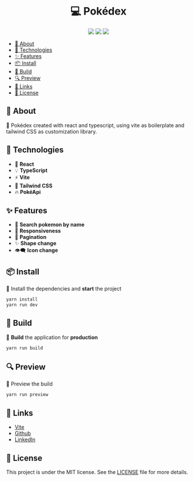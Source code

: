 <h1 align="center">
💻 Pokédex
</h1>

<div align="center">

![](https://img.shields.io/badge/release-v1.0.0-52a49a)
![](https://img.shields.io/badge/yarn-%3E%3D%201.22.19-blue)
![](https://img.shields.io/badge/node-%3E%3D%2018.9.0-green)

</div>

- [📄 About](#-about)
- [🚀 Technologies](#-technologies)
- [✨ Features](#-features)
- [📦 Install](#-install)
- [🔨 Build](#-build)
- [🔍 Preview](#-preview)
- [🔗 Links](#-links)
- [📝 License](#-license)

## 📄 About

📝 Pokédex created with react and typescript, using vite as boilerplate and tailwind CSS as customization library.

## 🚀 Technologies

- 🔩 **React**
- 💡 **TypeScript**
- ⚡ **Vite**
- 🌈 **Tailwind CSS**
- 🔥 **PokéApi**

## ✨ Features

- 🔎 **Search pokemon by name**
- 📱 **Responsiveness**
- 📄 **Pagination**
- ✨ **Shape change**
- 👁️‍🗨️ **Icon change**

## 📦 Install

📝 Install the dependencies and **start** the project

```bash
yarn install
yarn run dev
```

## 🔨 Build

📝 **Build** the application for **production**

```bash
yarn run build
```

## 🔍 Preview

📝 Preview the build

```bash
yarn run preview
```

## 🔗 Links

- [Vite](https://vitejs.dev/)
- [Github](https://github.com/andersonsrocha)
- [LinkedIn](https://www.linkedin.com/in/anderson-silva-a40926192)

## 📝 License

This project is under the MIT license. See the [LICENSE](LICENSE) file for more details.
